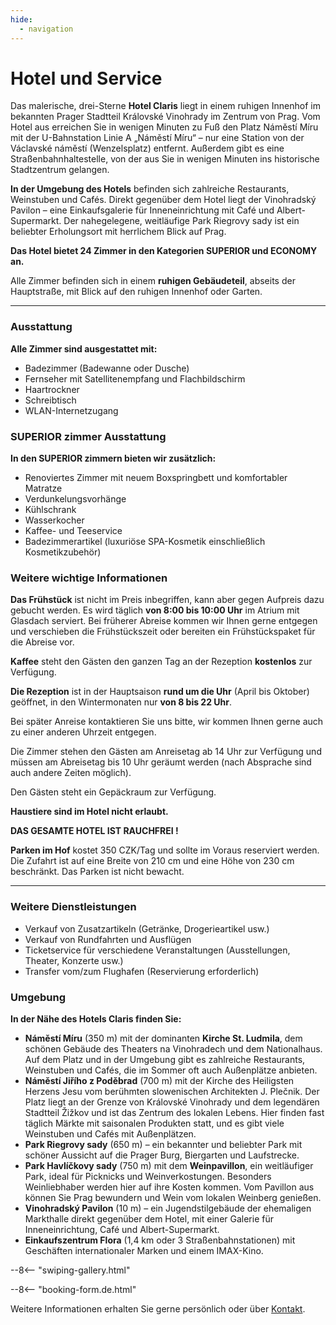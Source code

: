 ```yaml
---
hide:
  - navigation
---
```


# **Hotel und Service**

<div class="services-hero-container">
  <div class="services-hero-image"></div>
</div>

Das malerische, drei-Sterne **Hotel Claris** liegt in einem ruhigen Innenhof im bekannten Prager Stadtteil Královské Vinohrady im Zentrum von Prag. Vom Hotel aus erreichen Sie in wenigen Minuten zu Fuß den Platz Náměstí Míru mit der U-Bahnstation Linie A „Náměstí Míru“ – nur eine Station von der Václavské náměstí (Wenzelsplatz) entfernt. Außerdem gibt es eine Straßenbahnhaltestelle, von der aus Sie in wenigen Minuten ins historische Stadtzentrum gelangen.

**In der Umgebung des Hotels** befinden sich zahlreiche Restaurants, Weinstuben und Cafés. Direkt gegenüber dem Hotel liegt der Vinohradský Pavilon – eine Einkaufsgalerie für Inneneinrichtung mit Café und Albert-Supermarkt. Der nahegelegene, weitläufige Park Riegrovy sady ist ein beliebter Erholungsort mit herrlichem Blick auf Prag.

**Das Hotel bietet 24 Zimmer in den Kategorien SUPERIOR und ECONOMY an.**

Alle Zimmer befinden sich in einem **ruhigen Gebäudeteil**, abseits der Hauptstraße, mit Blick auf den ruhigen Innenhof oder Garten.

---

### Ausstattung

**Alle Zimmer sind ausgestattet mit:**

- Badezimmer (Badewanne oder Dusche)  
- Fernseher mit Satellitenempfang und Flachbildschirm  
- Haartrockner  
- Schreibtisch  
- WLAN-Internetzugang  

### SUPERIOR zimmer Ausstattung

**In den SUPERIOR zimmern bieten wir zusätzlich:**

- Renoviertes Zimmer mit neuem Boxspringbett und komfortabler Matratze
- Verdunkelungsvorhänge
- Kühlschrank  
- Wasserkocher  
- Kaffee- und Teeservice
- Badezimmerartikel (luxuriöse SPA-Kosmetik einschließlich Kosmetikzubehör)  

### Weitere wichtige Informationen

**Das Frühstück** ist nicht im Preis inbegriffen, kann aber gegen Aufpreis dazu gebucht werden. Es wird täglich **von 8:00 bis 10:00 Uhr** im Atrium mit Glasdach serviert. Bei früherer Abreise kommen wir Ihnen gerne entgegen und verschieben die Frühstückszeit oder bereiten ein Frühstückspaket für die Abreise vor.

**Kaffee** steht den Gästen den ganzen Tag an der Rezeption **kostenlos** zur Verfügung.

**Die Rezeption** ist in der Hauptsaison **rund um die Uhr** (April bis Oktober) geöffnet, in den Wintermonaten nur **von 8 bis 22 Uhr**.

Bei später Anreise kontaktieren Sie uns bitte, wir kommen Ihnen gerne auch zu einer anderen Uhrzeit entgegen. 

Die Zimmer stehen den Gästen am Anreisetag ab 14 Uhr zur Verfügung und müssen am Abreisetag bis 10 Uhr geräumt werden (nach Absprache sind auch andere Zeiten möglich).

Den Gästen steht ein Gepäckraum zur Verfügung.

**Haustiere sind im Hotel nicht erlaubt.**

**DAS GESAMTE HOTEL IST RAUCHFREI !**

**Parken im Hof** kostet 350 CZK/Tag und sollte im Voraus reserviert werden. Die Zufahrt ist auf eine Breite von 210 cm und eine Höhe von 230 cm beschränkt. Das Parken ist nicht bewacht.

---

### Weitere Dienstleistungen

- Verkauf von Zusatzartikeln (Getränke, Drogerieartikel usw.)  
- Verkauf von Rundfahrten und Ausflügen  
- Ticketservice für verschiedene Veranstaltungen (Ausstellungen, Theater, Konzerte usw.)  
- Transfer vom/zum Flughafen (Reservierung erforderlich)  

### Umgebung

**In der Nähe des Hotels Claris finden Sie:**

- **Náměstí Míru** (350 m) mit der dominanten **Kirche St. Ludmila**, dem schönen Gebäude des Theaters na Vinohradech und dem Nationalhaus. Auf dem Platz und in der Umgebung gibt es zahlreiche Restaurants, Weinstuben und Cafés, die im Sommer oft auch Außenplätze anbieten.  
- **Náměstí Jiřího z Poděbrad** (700 m) mit der Kirche des Heiligsten Herzens Jesu vom berühmten slowenischen Architekten J. Plečnik. Der Platz liegt an der Grenze von Královské Vinohrady und dem legendären Stadtteil Žižkov und ist das Zentrum des lokalen Lebens. Hier finden fast täglich Märkte mit saisonalen Produkten statt, und es gibt viele Weinstuben und Cafés mit Außenplätzen.  
- **Park Riegrovy sady** (650 m) – ein bekannter und beliebter Park mit schöner Aussicht auf die Prager Burg, Biergarten und Laufstrecke.  
- **Park Havlíčkovy sady** (750 m) mit dem **Weinpavillon**, ein weitläufiger Park, ideal für Picknicks und Weinverkostungen. Besonders Weinliebhaber werden hier auf ihre Kosten kommen. Vom Pavillon aus können Sie Prag bewundern und Wein vom lokalen Weinberg genießen.  
- **Vinohradský Pavilon** (10 m) – ein Jugendstilgebäude der ehemaligen Markthalle direkt gegenüber dem Hotel, mit einer Galerie für Inneneinrichtung, Café und Albert-Supermarkt.  
- **Einkaufszentrum Flora** (1,4 km oder 3 Straßenbahnstationen) mit Geschäften internationaler Marken und einem IMAX-Kino.  

--8<-- "swiping-gallery.html"

--8<-- "booking-form.de.html"

Weitere Informationen erhalten Sie gerne persönlich oder über [Kontakt](05.contact.md).
